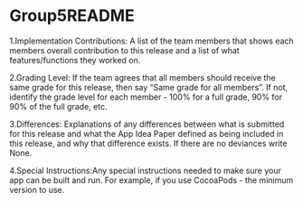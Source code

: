 # Group5README

1.Implementation Contributions: A list of the team members that shows each members overall contribution to this release and a list of what features/functions they worked on.

2.Grading Level: If the team agrees that all members should receive the same grade for this release, then say “Same grade for all members”. If not, identify the grade level for each member - 100% for a full grade, 90% for 90% of the full grade, etc.

3.Differences: Explanations of any differences between what is submitted for this release and what the App Idea Paper defined as being included in this release, and why that difference exists. If there are no deviances write None.

4.Special Instructions:Any special instructions needed to make sure your app can be built and run. For example, if you use CocoaPods - the minimum version to use.


